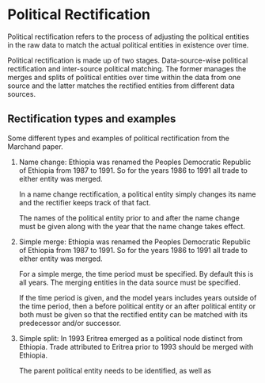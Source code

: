 # Political Rectification

Political rectification refers to the process of adjusting the political
entities in the raw data to match the actual political entities in existence
over time.

Political rectification is made up of two stages. Data-source-wise political
rectification and inter-source political matching. The former manages the
merges and splits of political entities over time within the data from one
source and the latter matches the rectified entities from different data
sources.

## Rectification types and examples

Some different types and examples of political rectification from the Marchand
paper.

1. Name change: Ethiopia was renamed the Peoples Democratic Republic of
   Ethiopia from 1987 to 1991. So for the years 1986 to 1991 all trade to
   either entity was merged.

   In a name change rectification, a political entity simply changes its name
   and the rectifier keeps track of that fact.

   The names of the political entity prior to and after the name change must be
   given along with the year that the name change takes effect.

2. Simple merge: Ethiopia was renamed the Peoples Democratic Republic of
   Ethiopia from 1987 to 1991. So for the years 1986 to 1991 all trade to
   either entity was merged.

   For a simple merge, the time period must be specified. By default this is
   all years. The merging entities in the data source must be specified.

   If the time period is given, and the model years includes years outside of
   the time period, then a before political entity or an after political entity
   or both must be given so that the rectified entity can be matched with its
   predecessor and/or successor.

3. Simple split: In 1993 Eritrea emerged as a political node distinct from
   Ethiopia. Trade attributed to Eritrea prior to 1993 should be merged with
   Ethiopia.

   The parent political entity needs to be identified, as well as 
